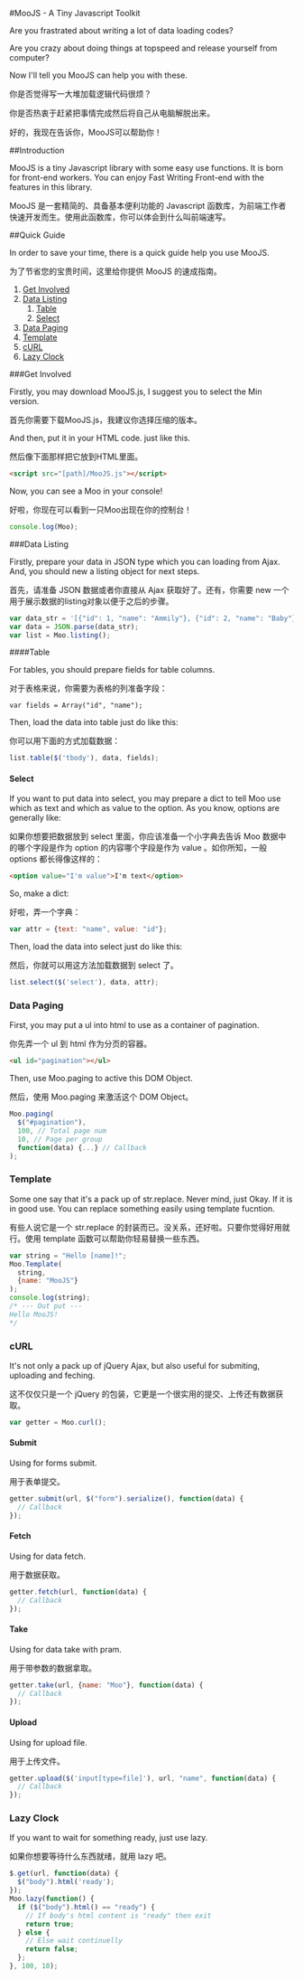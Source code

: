 #MooJS - A Tiny Javascript Toolkit

Are you frastrated about writing a lot of data loading codes?

Are you crazy about doing things at topspeed and release yourself from computer?

Now I'll tell you MooJS can help you with these.

你是否觉得写一大堆加载逻辑代码很烦？

你是否热衷于赶紧把事情完成然后将自己从电脑解脱出来。

好的，我现在告诉你，MooJS可以帮助你！

##Introduction

MooJS is a tiny Javascript library with some easy use functions. It is born for front-end workers. You can enjoy Fast Writing Front-end with the features in this library.

MooJS 是一套精简的、具备基本便利功能的 Javascript 函数库，为前端工作者快速开发而生。使用此函数库，你可以体会到什么叫前端速写。

##Quick Guide 

In order to save your time, there is a quick guide help you use MooJS.

为了节省您的宝贵时间，这里给你提供 MooJS 的速成指南。

1. [Get Involved](#get-involved)
2. [Data Listing](#data-listing)
   1. [Table](#table)
   2. [Select](#select)
3. [Data Paging](#data-paging)
4. [Template](#template)
5. [cURL](#curl)
6. [Lazy Clock](#lazy-clock)

###Get Involved

Firstly, you may download MooJS.js, I suggest you to select the Min version.

首先你需要下载MooJS.js，我建议你选择压缩的版本。

And then, put it in your HTML code. just like this.

然后像下面那样把它放到HTML里面。

```html
<script src="[path]/MooJS.js"></script>
```

Now, you can see a Moo in your console!

好啦，你现在可以看到一只Moo出现在你的控制台！

```javascript
console.log(Moo);
```

###Data Listing

Firstly, prepare your data in JSON type which you can loading from Ajax. And, you should new a listing object for next steps.

首先，请准备 JSON 数据或者你直接从 Ajax 获取好了。还有，你需要 new 一个用于展示数据的listing对象以便于之后的步骤。

```javascript
var data_str = '[{"id": 1, "name": "Ammily"}, {"id": 2, "name": "Baby"}]';
var data = JSON.parse(data_str);
var list = Moo.listing();
```

####Table

For tables, you should prepare fields for table columns.

对于表格来说，你需要为表格的列准备字段：

```
var fields = Array("id", "name");
```

Then, load the data into table just do like this:

你可以用下面的方式加载数据：

```javascript
list.table($('tbody'), data, fields);
```

#### Select

If you want to put data into select, you may prepare a dict to tell Moo use which as text and which as value to the option. As you know, options are generally like:

如果你想要把数据放到 select 里面，你应该准备一个小字典去告诉 Moo 数据中的哪个字段是作为 option 的内容哪个字段是作为 value 。如你所知，一般 options 都长得像这样的：

```html
<option value="I'm value">I'm text</option>
```

So, make a dict:

好啦，弄一个字典：

```javascript
var attr = {text: "name", value: "id"};
```

Then, load the data into select just do like this:

然后，你就可以用这方法加载数据到 select 了。

```javascript
list.select($('select'), data, attr);
```

### Data Paging

First, you may put a ul into html to use as a container of pagination.

你先弄一个 ul 到 html 作为分页的容器。

```html
<ul id="pagination"></ul>
```

Then, use Moo.paging to active this DOM Object.

然后，使用 Moo.paging 来激活这个 DOM Object。

```javascript
Moo.paging(
  $("#pagination"),
  100, // Total page num
  10, // Page per group
  function(data) {...} // Callback
);
```

### Template

Some one say that it's a pack up of str.replace. Never mind, just Okay. If it is in good use. You can replace something easily using template fucntion.

有些人说它是一个 str.replace 的封装而已。没关系，还好啦。只要你觉得好用就行。使用 template 函数可以帮助你轻易替换一些东西。

```javascript
var string = "Hello [name]!";
Moo.Template(
  string,
  {name: "MooJS"}
);
console.log(string);
/* --- Out put ---
Hello MooJS!
*/
```

### cURL

It's not only a pack up of jQuery Ajax, but also useful for submiting, uploading and feching.

这不仅仅只是一个 jQuery 的包装，它更是一个很实用的提交、上传还有数据获取。

```javascript
var getter = Moo.curl();
```

#### Submit

Using for forms submit.

用于表单提交。

```javascript
getter.submit(url, $("form").serialize(), function(data) {
  // Callback
});
```

#### Fetch

Using for data fetch.

用于数据获取。

```javascript
getter.fetch(url, function(data) {
  // Callback
});
```

#### Take

Using for data take with pram.

用于带参数的数据拿取。

```javascript
getter.take(url, {name: "Moo"}, function(data) {
  // Callback
});
```

#### Upload

Using for upload file.

用于上传文件。

```javascript
getter.upload($('input[type=file]'), url, "name", function(data) {
  // Callback
});
```

### Lazy Clock

If you want to wait for something ready, just use lazy.

如果你想要等待什么东西就绪，就用 lazy 吧。

```javascript
$.get(url, function(data) {
  $("body").html('ready');
});
Moo.lazy(function() {
  if ($("body").html() == "ready") {
    // If body's html content is "ready" then exit
    return true;
  } else {
    // Else wait continuelly
    return false;
  };
}, 100, 10);
```

